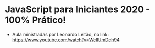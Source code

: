 # JavaScript para Iniciantes 2020 - 100% Prático!

- Aula ministradas por Leonardo Leitão, no link: https://www.youtube.com/watch?v=WcIIUmDch94